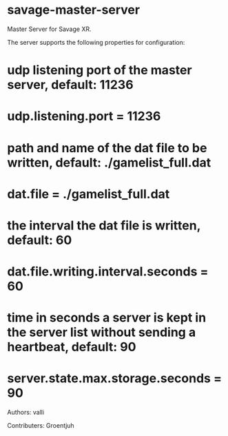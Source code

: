 savage-master-server
====================

Master Server for Savage XR.

The server supports the following properties for configuration:

# udp listening port of the master server, default: 11236
# udp.listening.port = 11236

# path and name of the dat file to be written, default: ./gamelist_full.dat
# dat.file = ./gamelist_full.dat

# the interval the dat file is written, default: 60
# dat.file.writing.interval.seconds = 60

# time in seconds a server is kept in the server list without sending a heartbeat, default: 90
# server.state.max.storage.seconds = 90

Authors:
  valli

Contributers:
  Groentjuh